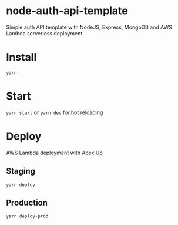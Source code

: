 # node-auth-api-template
Simple auth API template with NodeJS, Express, MongoDB and AWS Lambda serverless deployment

# Install
`yarn`

# Start
`yarn start` or `yarn dev` for hot reloading

# Deploy
AWS Lambda deployment with [Apex Up](https://github.com/apex/up)

## Staging
`yarn deploy`

## Production
`yarn deploy-prod`
